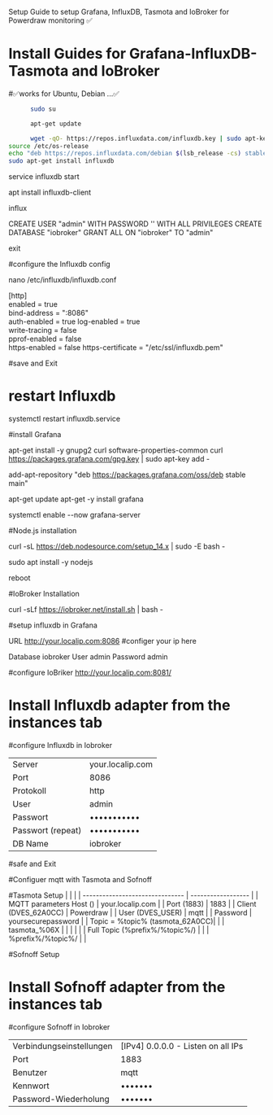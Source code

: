 
Setup Guide to setup Grafana, InfluxDB, Tasmota and IoBroker for Powerdraw monitoring
✅
# Install Guides for Grafana-InfluxDB-Tasmota and IoBroker



 #✅works for Ubuntu, Debian ...✅
 
```bash
      sudo su
```

```bash
      apt-get update
```

```bash
      wget -qO- https://repos.influxdata.com/influxdb.key | sudo apt-key add -
source /etc/os-release
echo "deb https://repos.influxdata.com/debian $(lsb_release -cs) stable" | sudo tee /etc/apt/sources.list.d/influxdb.list
sudo apt-get install influxdb
```



service influxdb start

apt install influxdb-client

influx

CREATE USER "admin" WITH PASSWORD '<admin>' WITH ALL PRIVILEGES
CREATE DATABASE "iobroker"
GRANT ALL ON "iobroker" TO "admin"

exit

#configure the Influxdb config

nano /etc/influxdb/influxdb.conf

[http]  
 enabled = true  
 bind-address = ":8086"  
 auth-enabled = true
 log-enabled = true  
 write-tracing = false  
 pprof-enabled = false  
 https-enabled = false
 https-certificate = "/etc/ssl/influxdb.pem"  

 #save and Exit

 # restart Influxdb
systemctl restart influxdb.service


#install Grafana

apt-get install -y gnupg2 curl software-properties-common
curl https://packages.grafana.com/gpg.key | sudo apt-key add -

add-apt-repository "deb https://packages.grafana.com/oss/deb stable main"

apt-get update
apt-get -y install grafana

systemctl enable --now grafana-server

#Node.js installation

curl -sL https://deb.nodesource.com/setup_14.x | sudo -E bash -

sudo apt install -y nodejs

reboot





#IoBroker Installation

curl -sLf https://iobroker.net/install.sh | bash -

#setup influxdb in Grafana 

URL http://your.localip.com:8086 #configer your ip here

Database iobroker
User admin
Password admin


#configure IoBriker
http://your.localip.com:8081/

# Install Influxdb adapter from the instances tab
#configure Influxdb in Iobroker

 |                    |                    |
| ----------------   | ------------------ |
| Server             | your.localip.com   |
| Port               | 8086               |
| Protokoll          | http               |
| User               | admin              |
| Passwort           | •••••••••••        |
| Passwort (repeat)  | •••••••••••        |
| DB Name            | iobroker           |


#safe and Exit

#Configuer mqtt with Tasmota and Sofnoff

#Tasmota Setup
 |                                 |                    |
| ------------------------------- | ------------------ |
| MQTT parameters Host ()         | your.localip.com   |
| Port (1883)                     | 1883               |
| Client (DVES_62A0CC)            | Powerdraw          |
| User (DVES_USER)                | mqtt               |
| Password                        | yoursecurepassword |
| Topic = %topic% (tasmota_62A0CC)|                    |
| tasmota_%06X                    |                    |
|                                 |                    |
| Full Topic (%prefix%/%topic%/)  |                    |
| %prefix%/%topic%/               |                    |



#Sofnoff Setup 

# Install Sofnoff adapter from the instances tab
#configure Sofnoff in Iobroker


 |                                 |                                      |
| ------------------------------- | ------------------------------------ |
| Verbindungseinstellungen        | [IPv4] 0.0.0.0 - Listen on all IPs   |
| Port                            | 1883                                 |
| Benutzer                        | mqtt                                 |
| Kennwort                        | •••••••                              |
| Password-Wiederholung           | •••••••                              |

 

